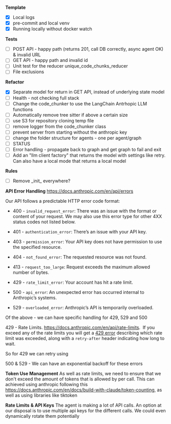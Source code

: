 **Template**
- [x] Local logs
- [x] pre-commit and local venv
- [x] Running locally without docker watch

**Tests** 
- [ ] POST API - happy path (returns 201, call DB correctly, async agent OK) & invalid URL
- [ ] GET API - happy path and invalid id
- [ ] Unit test for the reducer unique_code_chunks_reducer
- [ ] File exclusions 

**Refactor**
- [x] Separate model for return in GET API, instead of underlying state model 
- [ ] Health - not checking full stack
- [ ] Change the code_chunker to use the LangChain Antrhopic LLM functions
- [ ] Automatically remove tree sitter if above a certain size
- [ ] use S3 for repository cloning temp file
- [ ] remove logger from the code_chunker class
- [ ] prevent server from starting without the anthropic key
- [ ] change the folder structure for agents - one per agent/graph
- [ ] STATUS
- [ ] Error handling - propagate back to graph and get graph to fail and exit
- [ ] Add an "llm client factory" that returns the model with settings like retry. Can also have a local mode that returns a local model

**Rules**
- [ ] Remove \_init\_ everywhere?

**API Error Handling**
https://docs.anthropic.com/en/api/errors 

Our API follows a predictable HTTP error code format:

- 400 - `invalid_request_error`: There was an issue with the format or content of your request. We may also use this error type for other 4XX status codes not listed below.
    
- 401 - `authentication_error`: There’s an issue with your API key.
    
- 403 - `permission_error`: Your API key does not have permission to use the specified resource.
    
- 404 - `not_found_error`: The requested resource was not found.
    
- 413 - `request_too_large`: Request exceeds the maximum allowed number of bytes.
    
- 429 - `rate_limit_error`: Your account has hit a rate limit.
    
- 500 - `api_error`: An unexpected error has occurred internal to Anthropic’s systems.
    
- 529 - `overloaded_error`: Anthropic’s API is temporarily overloaded.

Of the above - we can have specific handling for 429, 529 and 500

429 - Rate Limits. https://docs.anthropic.com/en/api/rate-limits.  If you exceed any of the rate limits you will get a [429 error](https://docs.anthropic.com/en/api/errors) describing which rate limit was exceeded, along with a `retry-after` header indicating how long to wait. 

So for 429 we can retry using 

500 & 529 - We can have an exponential backoff for these errors

**Token Use Management**
As well as rate limits, we need to ensure that we don't exceed the amount of tokens that is allowed by per call. This can achieved using anthropic following this https://docs.anthropic.com/en/docs/build-with-claude/token-counting, as well as using libraries like tiktoken 

**Rate Limits** **& API Keys**
The agent is making a lot of API calls. An option at our disposal is to use multiple api keys for the different calls.  We could even dynamically rotate them potentially









